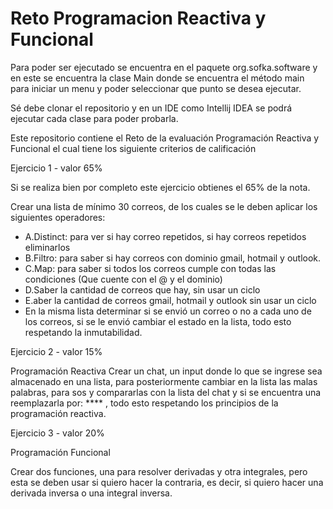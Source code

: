 # Reto Programacion Reactiva y Funcional

Para poder ser ejecutado se encuentra en el paquete org.sofka.software y en este se encuentra la clase Main donde se 
encuentra el método main para iniciar un menu y poder seleccionar que punto se desea ejecutar.

Sé debe clonar el repositorio y en un IDE como Intellij IDEA se podrá ejecutar cada clase para poder probarla.


Este repositorio contiene el Reto de la evaluación  Programación Reactiva y Funcional
el cual tiene los siguiente criterios de calificación


Ejercicio 1 - valor 65%

Si se realiza bien por completo este ejercicio obtienes el 65% de la nota.

Crear una lista de mínimo 30 correos, de los cuales se le deben aplicar los siguientes operadores:

  * A.Distinct: para ver si hay correo repetidos, si hay correos repetidos eliminarlos
  * B.Filtro: para saber si hay correos con dominio gmail, hotmail y outlook.
  * C.Map: para saber si todos los correos cumple con todas las condiciones (Que cuente con el @ y el dominio)   
  * D.Saber la cantidad de correos que hay, sin usar un ciclo
  * E.aber la cantidad de correos gmail, hotmail y outlook sin usar un ciclo
  * En la misma lista determinar si se envió un correo o no a cada uno de los correos, si se le envió cambiar el estado en la lista, todo esto respetando la inmutabilidad.




Ejercicio 2 - valor 15%

Programación Reactiva
Crear un chat, un input donde lo que se ingrese sea almacenado en una lista, para posteriormente cambiar en la lista las malas palabras, para sos y compararlas con la lista del chat y si se encuentra una reemplazarla por: **** , todo esto respetando los principios de la programación reactiva.

Ejercicio 3 - valor 20% 

Programación Funcional

Crear dos funciones, una para resolver derivadas y otra integrales, pero esta se deben usar si quiero hacer la contraria, es decir, si quiero hacer una derivada inversa o una integral inversa.



